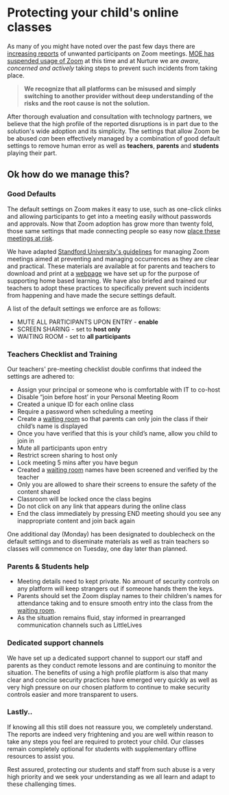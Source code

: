 # Protecting your child's online classes

As many of you might have noted over the past few days there are [increasing reports](https://www.channelnewsasia.com/news/business/two-us-state-ags-seek-info-on-zoom-s-privacy-practices-12608702) of unwanted participants on Zoom meetings. [MOE has suspended usage of Zoom](https://www.channelnewsasia.com/news/singapore/moe-suspends-zoom-home-based-learning-obscene-images-12626534) at this time and at Nurture we are *aware, concerned and actively* taking steps to prevent such incidents from taking place.

> **We recognize that all platforms can be misused and simply switching to another provider without deep understanding of the risks and the root cause is not the solution.** 

After thorough evaluation and consultation with technology partners, we believe that the high profile of the reported disruptions is in part due to the solution's wide adoption and its simplicity. The settings that allow Zoom be be abused *can* been effectively managed by a combination of good default settings to remove human error as well as **teachers**, **parents** and **students** playing their part.

## Ok how do we manage this?

### Good Defaults

The default settings on Zoom makes it easy to use, such as one-click clinks and allowing participants to get into a meeting easily without passwords and approvals. Now that Zoom adoption has grow more than twenty fold, those same settings that made connecting people so easy now [place these meetings at risk](https://www.nytimes.com/2020/04/09/technology/zoom-security.html).

We have adapted [Standford University's guidelines](https://uit.stanford.edu/service/zoom/meetingsecurityguide) for managing Zoom meetings aimed at preventing and managing occurrences as they are clear and practical. These materials are available at for parents and teachers to download and print at a [webpage](http://hblsupport.nurture.com.sg) we have set up for the purpose of supporting home based learning. We have also briefed and trained our teachers to adopt these practices to specifically prevent such incidents from happening and have made the secure settings default.

A list of the default settings we enforce are as follows:
- MUTE ALL PARTICIPANTS UPON ENTRY - **enable**
- SCREEN SHARING - set to **host only**
- WAITING ROOM - set to **all participants**

### Teachers Checklist and Training

Our teachers' pre-meeting checklist double confirms that indeed the settings are adhered to:
- Assign your principal or someone who is comfortable with IT to co-host
- Disable “join before host’ in your Personal Meeting Room
- Created a unique ID for each online class
- Require a password when scheduling a meeting
- Create a [waiting room](https://support.zoom.us/hc/en-us/articles/115000332726-Waiting-Room) so that parents can only join the class if their child’s name is
displayed
- Once you have verified that this is your child’s name, allow you child to join in
- Mute all participants upon entry
- Restrict screen sharing to host only
- Lock meeting 5 mins after you have begun
- Created a [waiting room](https://support.zoom.us/hc/en-us/articles/115000332726-Waiting-Room) names have been screened and verified by the teacher
- Only you are allowed to share their screens to ensure the safety of the content
shared
- Classroom will be locked once the class begins
- Do not click on any link that appears during the online class
- End the class immediately by pressing END meeting should you see any
inappropriate content and join back again

One additional day (Monday) has been designated to doublecheck on the default settings and to diseminate materials as well as train teachers so classes will commence on Tuesday, one day later than planned.

### Parents & Students help

- Meeting details need to kept private. No amount of security controls on any platform will keep strangers out if someone hands them the keys.
- Parents should set the Zoom display names to their children's names for attendance taking and to ensure smooth entry into the class from the [waiting room](https://support.zoom.us/hc/en-us/articles/115000332726-Waiting-Room).
- As the situation remains fluid, stay informed in prearranged communication channels such as LittleLives

### Dedicated support channels

We have set up a dedicated support channel to support our staff and parents as they conduct remote lessons and are continuing to monitor the situation. The benefits of using a high profile platform is also that many clear and concise security practices have emerged very quickly as well as very high pressure on our chosen platform to continue to make security controls easier and more transparent to users.

### Lastly..

If knowing all this still does not reassure you, we completely understand. The reports are indeed very frightening and you are well within reason to take any steps you feel are required to protect your child. Our classes remain completely optional for students with supplementary offline resources to assist you.

Rest assured, protecting our students and staff from such abuse is a very high priority and we seek your understanding as we all learn and adapt to these challenging times. 
